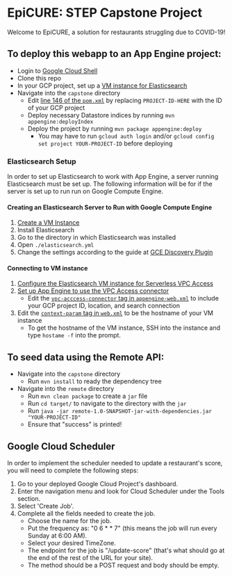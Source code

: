 # EpiCURE: STEP Capstone Project

Welcome to EpiCURE, a solution for restaurants struggling due to COVID-19!

## To deploy this webapp to an App Engine project:
- Login to [Google Cloud Shell](https://ssh.cloud.google.com/cloudshell/editor)
- Clone this repo
- In your GCP project, set up a [VM instance for Elasticsearch](#elasticsearch-setup)
- Navigate into the `capstone` directory
  - Edit [line 146 of the `pom.xml`](https://github.com/googleinterns/step93-2020/blob/master/capstone/pom.xml#L146) by replacing `PROJECT-ID-HERE` with the ID of your GCP project
  - Deploy necessary Datastore indices by running `mvn appengine:deployIndex`
  - Deploy the project by running `mvn package appengine:deploy`
    - You may have to run `gcloud auth login` and/or `gcloud config set project YOUR-PROJECT-ID` before deploying

### Elasticsearch Setup
In order to set up Elasticsearch to work with App Engine, a server running Elasticsearch must be set up. The following information will be for if the server is set up to run run on Google Compute Engine.

#### Creating an Elasticsearch Server to Run with Google Compute Engine

1. [Create a VM Instance](https://cloud.google.com/compute/docs/instances/create-start-instance)
2. Install Elasticsearch
3. Go to the directory in which Elasticsearch was installed
4. Open `./elasticsearch.yml`
5. Change the settings according to the guide at [GCE Discovery Plugin](https://www.elastic.co/guide/en/elasticsearch/plugins/7.8/discovery-gce.html)

#### Connecting to VM instance
1. [Configure the Elasticsearch VM instance for Serverless VPC Access](https://cloud.google.com/vpc/docs/configure-serverless-vpc-access#connectors)
2. [Set up App Engine to use the VPC Access connector](https://cloud.google.com/appengine/docs/standard/java/connecting-vpc)
    - Edit the [`vpc-acccess-connector` tag in `appengine-web.xml`](https://github.com/googleinterns/step93-2020/blob/master/capstone/src/main/webapp/WEB-INF/appengine-web.xml#L12) to include your GCP project ID, location, and search connection
3. Edit the [`context-param` tag in `web.xml`](https://github.com/googleinterns/step93-2020/blob/master/capstone/src/main/webapp/WEB-INF/web.xml) to be the hostname of your VM instance
	- To get the hostname of the VM instance, SSH into the instance and type `hostame -f` into the prompt.

## To seed data using the Remote API:
- Navigate into the `capstone` directory
  - Run `mvn install` to ready the dependency tree
- Navigate into the `remote` directory
  - Run `mvn clean package` to create a `jar` file
  - Run `cd target/` to navigate to the directory with the `jar`
  - Run `java -jar remote-1.0-SNAPSHOT-jar-with-dependencies.jar "YOUR-PROJECT-ID"`
  - Ensure that "success" is printed!


## Google Cloud Scheduler
In order to implement the scheduler needed to update a restaurant's score, you
will need to complete the following steps:

1. Go to your deployed Google Cloud Project's dashboard.
2. Enter the navigation menu and look for Cloud Scheduler under the Tools section.
3. Select 'Create Job'.
4. Complete all the fields needed to create the job.
    - Choose the name for the job.
    - Put the frequency as: "0 6 * * 7" (this means the job will run every Sunday at 6:00 AM).
    - Select your desired TimeZone.
    - The endpoint for the job is "/update-score" (that's what should go at the end of the rest of the URL for your site).
    - The method should be a POST request and body should be empty.
